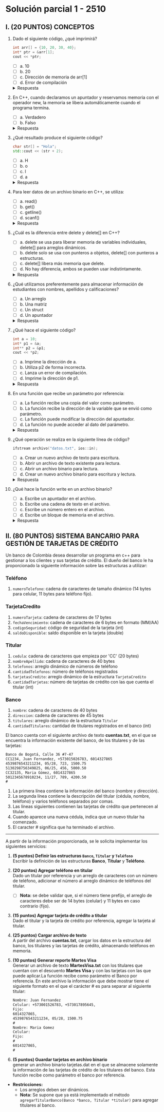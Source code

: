 # Solución parcial 1 - 2510

## I. (20 PUNTOS) CONCEPTOS  

1. Dado el siguiente código, ¿qué imprimirá?  
   ```cpp
   int arr[] = {10, 20, 30, 40};  
   int* ptr = &arr[1];  
   cout << *ptr;
   ```
	- [ ] a. 10
	- [ ] b. 20
	- [ ] c. Dirección de memoria de arr[1]
	- [ ] d. Error de compilación

   <details>
       <summary>Respuesta</summary>
       Opción (b). `ptr` apunta a `arr[1]`, que tiene el valor `20`.
   </details>  


2.	En C++, cuando declaramos un apuntador y reservamos memoria con el operador new, la memoria se libera automáticamente cuando el programa termina.
	- [ ] a. Verdadero
	- [ ] b. Falso

    <details>
        <summary>Respuesta</summary>
        Opción (b). La memoria reservada con `new` debe liberarse manualmente con `delete`.
    </details>  



3.	¿Qué resultado produce el siguiente código?
    ```cpp
    char str[] = "Hola";  
    std::cout << (str + 2);
    ```
	- [ ] a. H
	- [ ] b. o
	- [ ] c. l
	- [ ] d. a

    <details>
        <summary>Respuesta</summary>
        Opción (c). `str + 2` apunta al tercer carácter, que es `"l"`.
    </details>  



4.	Para leer datos de un archivo binario en C++, se utiliza:
    - [ ] a. read()
    - [ ] b. get()
    - [ ] c. getline()
    - [ ] d. scanf()

    <details>
        <summary>Respuesta</summary>
        Opción (a). `read()` es la función adecuada para leer archivos binarios.
    </details>  



5.	¿Cuál es la diferencia entre delete y delete[] en C++?
    - [ ] a. delete se usa para liberar memoria de variables individuales, delete[] para arreglos dinámicos.
    - [ ] b. delete solo se usa con punteros a objetos, delete[] con punteros a estructuras.
    - [ ] c. delete[] libera más memoria que delete.
    - [ ] d. No hay diferencia, ambos se pueden usar indistintamente.

    <details>
        <summary>Respuesta</summary>
        Opción (a). `delete` se usa para una sola variable, `delete[]` para arreglos dinámicos.
    </details>  



6.	¿Qué utilizamos preferentemente para almacenar información de estudiantes con nombres, apellidos y calificaciones?
    - [ ] a. Un arreglo
    - [ ] b. Una matriz
    - [ ] c. Un struct
    - [ ] d. Un apuntador

    <details>
        <summary>Respuesta</summary>
        Opción (c). `struct` permite agrupar distintos tipos de datos en una sola estructura.
    </details>  



7.	¿Qué hace el siguiente código?
    ```cpp
    int a = 10;  
    int* p1 = &a;  
    int** p2 = &p1;  
    cout << *p2;
    ```

	- [ ] a. Imprime la dirección de a.
	- [ ] b. Utiliza p2 de forma incorrecta.
	- [ ] c. Lanza un error de compilación.
	- [ ] d. Imprime la dirección de p1.

    <details>
        <summary>Respuesta</summary>
        Opción (a). Imprime la dirección de a
        
        `p2` apunta a `p1`, que a su vez apunta a `a`.

        | variable | valor almacenado |
        |----------|------------------|
        | p2       | dirección de p1  |
        | p1       | dirección de a   |
        | a        | 10               |

        Si imprimimos '*p2', se imprime el valor almacenado por p1, que es la dirección de 'a'.
    </details>  



8.	En una función que recibe un parámetro por referencia:
    - [ ] a. La función recibe una copia del valor como parámetro.
    - [ ] b. La función recibe la dirección de la variable que se envió como parámetro.
    - [ ] c. La función puede modificar la dirección del apuntador.
    - [ ] d. La función no puede acceder al dato del parámetro.

    <details>
        <summary>Respuesta</summary>
        Opción (b). En paso por referencia, la función recibe la dirección de la variable original.
    </details>  



9.	¿Qué operación se realiza en la siguiente línea de código?
    ```cpp
    ifstream archivo("datos.txt", ios::in);
    ```
	- [ ] a. Crear un nuevo archivo de texto para escritura.
	- [ ] b. Abrir un archivo de texto existente para lectura.
	- [ ] c. Abrir un archivo binario para lectura.
	- [ ] d. Crear un nuevo archivo binario para escritura y lectura.

    <details>
        <summary>Respuesta</summary>
        Opción (b). `ifstream` con `ios::in` abre un archivo de texto para lectura.
    </details>  

10.	¿Qué hace la función write en un archivo binario?

	- [ ] a. Escribe un apuntador en el archivo.
	- [ ] b. Escribe una cadena de texto en el archivo.
	- [ ] c. Escribe un número entero en el archivo.
	- [ ] d. Escribe un bloque de memoria en el archivo.
    <details>
       <summary>Respuesta</summary>
       Opción (d). `write()` escribe un bloque de memoria en un archivo binario.
   </details>  

## II. (80 PUNTOS) SISTEMA BANCARIO PARA GESTIÓN DE TARJETAS DE CRÉDITO  

Un banco de Colombia desea desarrollar un programa en c++ para gestionar a los clientes y sus tarjetas de crédito.  El dueño del banco le ha proporcionado la siguiente información sobre las estructuras a utilizar:  

### **Teléfono**  

1) `numeroTelefono`: cadena de caracteres de tamaño dinámico (14 bytes para celular, 11 bytes para teléfono fijo).

### **TarjetaCredito**

1) `numeroTarjeta`: cadena de caracteres de 17 bytes  
2) `fechaVencimiento`: cadena de caracteres de 6 bytes en formato (MM/AA)  
3) `codigoSeguridad`: código de seguridad de la tarjeta (int)  
4) `saldoDisponible`: saldo disponible en la tarjeta (double)  

### **Titular**

1) `cedula`: cadena de caracteres que empieza por 'CC' (20 bytes)  
2) `nombreApellido`: cadena de caracteres de 40 bytes  
3) `telefonos`: arreglo dinámico de números de teléfono  
4) `cantidadTelefonos`: número de teléfonos registrados 
5) `tarjetasCredito`: arreglo dinámico de la estructura `TarjetaCredito`  
6) `cantidadTarjetas`: número de tarjetas de crédito con las que cuenta el titular (int)

### **Banco**

1) `nombre`: cadena de caracteres de 40 bytes  
2) `direccion`: cadena de caracteres de 45 bytes  
3) `titulares`: arreglo dinámico de la estructura `Titular`  
4) `cantidadTitulares`: cantidad de titulares registrados en el banco (int)

El banco cuenta con el siguiente archivo de texto **cuentas.txt**, en el que se encuentra la información existente del banco, de los titulares y de las tarjetas:  

``` txt
Banco de Bogotá, Calle 36 #7-47
CC1234, Juan Fernandez, +573015026783, 6014327865
4539876543211234, 05/28, 723, 1500.75
5130298756349825, 06/25, 456, 5000.50
CC32135, Maria Gómez, 6014327865
5012345678910234, 11/27, 789, 4200.50
#
```

1) La primera línea contiene la información del banco (nombre y dirección).  
2) La segunda línea contiene la descripción del titular (cédula, nombre, teléfono) y varios teléfonos separados por comas.  
3) Las líneas siguientes contienen las tarjetas de crédito que pertenecen al titular.  
4) Cuando aparece una nueva cédula, indica que un nuevo titular ha comenzado.
5) El caracter # significa que ha terminado el archivo.

---

A partir de la información proporcionada, se le solicita implementar los siguientes servicios:

1. **(5 puntos) Definir las estructuras `Banco`, `Titular` y `Teléfono`**  
   Escribir la definición de las estructuras **Banco**, **Titular** y **Teléfono**.  

2. **(20 puntos) Agregar teléfono en titular**  
   Dado un titular por referencia y un arreglo de caracteres con un número de teléfono, adicionar el número al arreglo dinámico de teléfonos del titular.  
   - [ ] **Nota:** se debe validar que, si el número tiene prefijo, el arreglo de caracteres debe ser de 14 bytes (celular) y 11 bytes en caso contrario (fijo).

3. **(15 puntos) Agregar tarjeta de crédito a titular**  
   Dado el titular y la tarjeta de crédito por referencia, agregar la tarjeta al titular.  

4. **(25 puntos) Cargar archivo de texto**  
   A partir del archivo **cuentas.txt**, cargar los datos en la estructura del banco, los titulares y las tarjetas de crédito, almacenando teléfonos en memoria.  

5. **(10 puntos) Generar reporte Martes Visa**  
   Generar un archivo de texto **MartesVisa.txt** con los titulares que cuentan con el descuento **Martes Visa** y con las tarjetas con las que puede aplicar.La función recibe como parámetro el Banco por referencia. En este archivo la información que debe mostrar tiene el siguiente formato en el que el carácter # es para separar al siguiente titular:

    ``` txt
    Nombre: Juan Fernandez
    Celular: +573001526783, +573017895645,
    Fijo:
    6014327865,
    4539876543211234, 05/28, 1500.75
    #
    Nombre: Maria Gomez
    Celular:
    Fijo:
    #
    6014327865,
    #
    ```

6. **(5 puntos) Guardar tarjetas en archivo binario**  
generar un archivo binario tarjetas.dat en el que se almacene solamente la información de las tarjetas de crédito de los titulares del banco. Esta función recibe como parámetro el banco por referencia.

- **Restricciones:**
  - Los arreglos deben ser dinámicos.
  - **Nota:** Se supone que ya está implementado el método `agregarTitularBanco(Banco *banco, Titular *titular)` para agregar titulares al banco.  
